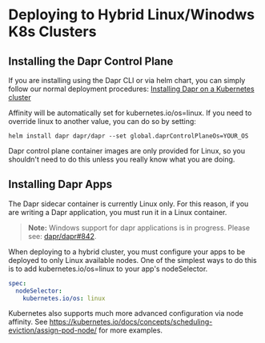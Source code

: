 # Deploying to Hybrid Linux/Winodws K8s Clusters

## Installing the Dapr Control Plane

If you are installing using the Dapr CLI or via helm chart, you can simply follow our normal deployment procedures:
[Installing Dapr on a Kubernetes cluster](../../getting-started/environment-setup.md#installing-Dapr-on-a-kubernetes-cluster)

Affinity will be automatically set for kubernetes.io/os=linux. If you need to override linux to another value, you can do so by setting:
```
helm install dapr dapr/dapr --set global.daprControlPlaneOs=YOUR_OS
```
Dapr control plane container images are only provided for Linux, so you shouldn't need to do this unless you really know what you are doing.

## Installing Dapr Apps
The Dapr sidecar container is currently Linux only. For this reason, if you are writing a Dapr application, you must run it in a Linux container. 
> **Note:** Windows support for dapr applications is in progress. Please see: [dapr/dapr#842](https://github.com/dapr/dapr/issues/842).

When deploying to a hybrid cluster, you must configure your apps to be deployed to only Linux available nodes. One of the simplest ways to do this is to add kubernetes.io/os=linux to your app's nodeSelector.

```yaml
spec:
  nodeSelector:
    kubernetes.io/os: linux
```

Kubernetes also supports much more advanced configuration via node affinity. 
See https://kubernetes.io/docs/concepts/scheduling-eviction/assign-pod-node/ for more examples.

